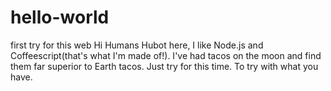 # hello-world
first try for this web
Hi Humans
Hubot here, I like Node.js and Coffeescript(that's what I'm made of!).
I've had tacos on the moon and find them far superior to Earth tacos.
Just try for this time. To try with what you have.
